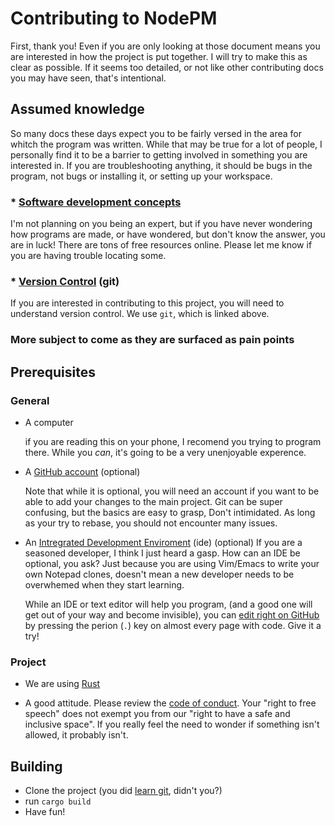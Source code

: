 # Contributing to NodePM

First, thank you! Even if you are only looking at those document means you are interested in how the project is put together. I will try to make this as clear as possible. If it seems too detailed, or not like other contributing docs you may have seen, that's intentional.

## Assumed knowledge

So many docs these days expect you to be fairly versed in the area for whitch the program was written. While that may be true for a lot of people, I personally find it to be a barrier to getting involved in something you are interested in. If you are troubleshooting anything, it should be bugs in the program, not bugs or installing it, or setting up your workspace.

### * [Software development concepts](https://www.ibm.com/topics/software-development)
I'm not planning on you being an expert, but if you have never wondering how programs are made, or have wondered, but don't know the answer, you are in luck! There are tons of free resources online. Please let me know if you are having trouble locating some.

### * [Version Control](https://git-scm.com/) (git)

If you are interested in contributing to this project, you will need to understand version control. We use `git`, which is linked above. 

### More subject to come as they are surfaced as pain points

## Prerequisites

### General

* A computer

  if you are reading this on your phone, I recomend you trying to program there. While you _can_, it's going to be a very unenjoyable experence.

* A [GitHub account](https://github.com/signup) (optional)

  Note that while it is optional, you will need an account if you want to be able to add your changes to the main project. Git can be super confusing, but the basics are easy to grasp, Don't intimidated. As long as your try to rebase, you should not encounter many issues.

* An [Intregrated Development Enviroment](https://www.codecademy.com/article/what-is-an-ide) (ide) (optional)
  If you are a seasoned developer, I think I just heard a gasp. How can an IDE be optional, you ask? Just because you are using Vim/Emacs to write your own Notepad clones, doesn't mean a new developer needs to be overwhemed when they start learning.

  While an IDE or text editor will help you program, (and a good one will get out of your way and become invisible), you can [edit right on GitHub](https://github.com/github/dev) by pressing the perion (`.`) key on almost every page with code. Give it a try!

### Project

* We are using [Rust](https://www.rust-lang.org/)

* A good attitude. Please review the [code of conduct](https://github.com/drazisil/nodepm/blob/main/CODE_OF_CONDUCT.md). Your "right to free speech" does not exempt you from our "right to have a safe and inclusive space". If you really feel the need to wonder if something isn't allowed, it probably isn't. 

## Building

 * Clone the project (you did [learn git](#assumed-knowledge), didn't you?)
 * run `cargo build`
 * Have fun!